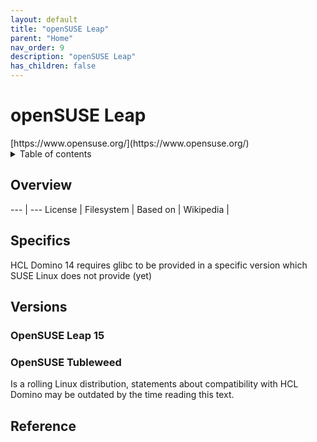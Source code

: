 ```yaml
---
layout: default
title: "openSUSE Leap"
parent: "Home"
nav_order: 9
description: "openSUSE Leap"
has_children: false
---
```


<h1>openSUSE Leap</h1>
[https://www.opensuse.org/](https://www.opensuse.org/)

<details close markdown="block">
  <summary>
    Table of contents
  </summary>
  {: .text-delta }
1. TOC
{:toc}
</details>

## Overview
--- | ---
License | 
Filesystem | 
Based on | 
Wikipedia | 


## Specifics
HCL Domino 14 requires glibc to be provided in a specific version which SUSE Linux does not provide (yet)

## Versions

### OpenSUSE Leap 15

### OpenSUSE Tubleweed
Is a rolling Linux distribution, statements about compatibility with HCL Domino may be outdated by the time reading this text.

## Reference


